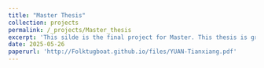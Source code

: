 ```yaml
---
title: "Master Thesis"
collection: projects
permalink: /_projects/Master_thesis
excerpt: 'This silde is the final project for Master. This thesis is graded high.'
date: 2025-05-26
paperurl: 'http://Folktugboat.github.io/files/YUAN-Tianxiang.pdf'
---
```

